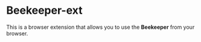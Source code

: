 # Beekeeper-ext

This is a browser extension that allows you to use the **Beekeeper** from your browser.